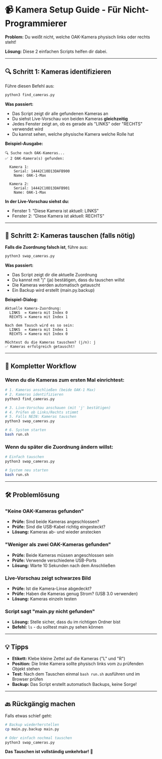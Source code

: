# 📹 Kamera Setup Guide - Für Nicht-Programmierer

**Problem:** Du weißt nicht, welche OAK-Kamera physisch links oder rechts steht!

**Lösung:** Diese 2 einfachen Scripts helfen dir dabei.

---

## 🔍 Schritt 1: Kameras identifizieren

Führe diesen Befehl aus:
```bash
python3 find_cameras.py
```

**Was passiert:**
- Das Script zeigt dir alle gefundenen Kameras an
- Du siehst Live-Vorschau von beiden Kameras **gleichzeitig**
- Jedes Fenster zeigt an, ob es gerade als "LINKS" oder "RECHTS" verwendet wird
- Du kannst sehen, welche physische Kamera welche Rolle hat

**Beispiel-Ausgabe:**
```
🔍 Suche nach OAK-Kameras...
✅ 2 OAK-Kamera(s) gefunden:

  Kamera 1:
    Serial: 14442C10D13DAFB900
    Name: OAK-1-Max

  Kamera 2:
    Serial: 14442C10D13DAFB901  
    Name: OAK-1-Max
```

**In der Live-Vorschau siehst du:**
- Fenster 1: "Diese Kamera ist aktuell: LINKS"
- Fenster 2: "Diese Kamera ist aktuell: RECHTS"

---

## 🔄 Schritt 2: Kameras tauschen (falls nötig)

**Falls die Zuordnung falsch ist**, führe aus:
```bash
python3 swap_cameras.py
```

**Was passiert:**
- Das Script zeigt dir die aktuelle Zuordnung
- Du kannst mit "j" (ja) bestätigen, dass du tauschen willst
- Die Kameras werden automatisch getauscht
- Ein Backup wird erstellt (main.py.backup)

**Beispiel-Dialog:**
```
Aktuelle Kamera-Zuordnung:
  LINKS  = Kamera mit Index 0
  RECHTS = Kamera mit Index 1

Nach dem Tausch wird es so sein:
  LINKS  = Kamera mit Index 1
  RECHTS = Kamera mit Index 0

Möchtest du die Kameras tauschen? (j/n): j
✅ Kameras erfolgreich getauscht!
```

---

## 🎯 Kompletter Workflow

### Wenn du die Kameras zum ersten Mal einrichtest:

```bash
# 1. Kameras anschließen (beide OAK-1 Max)
# 2. Kameras identifizieren
python3 find_cameras.py

# 3. Live-Vorschau anschauen (mit 'j' bestätigen)
# 4. Prüfen ob Links/Rechts stimmt
# 5. Falls NEIN: Kameras tauschen
python3 swap_cameras.py

# 6. System starten
bash run.sh
```

### Wenn du später die Zuordnung ändern willst:

```bash
# Einfach tauschen
python3 swap_cameras.py

# System neu starten
bash run.sh
```

---

## 🛠️ Problemlösung

### "Keine OAK-Kameras gefunden"
- **Prüfe:** Sind beide Kameras angeschlossen?
- **Prüfe:** Sind die USB-Kabel richtig eingesteckt?
- **Lösung:** Kameras ab- und wieder anstecken

### "Weniger als zwei OAK-Kameras gefunden"
- **Prüfe:** Beide Kameras müssen angeschlossen sein
- **Prüfe:** Verwende verschiedene USB-Ports
- **Lösung:** Warte 10 Sekunden nach dem Anschließen

### Live-Vorschau zeigt schwarzes Bild
- **Prüfe:** Ist die Kamera-Linse abgedeckt?
- **Prüfe:** Haben die Kameras genug Strom? (USB 3.0 verwenden)
- **Lösung:** Kameras einzeln testen

### Script sagt "main.py nicht gefunden"
- **Lösung:** Stelle sicher, dass du im richtigen Ordner bist
- **Befehl:** `ls` - du solltest main.py sehen können

---

## 💡 Tipps

- **Etikett:** Klebe kleine Zettel auf die Kameras ("L" und "R")
- **Position:** Die linke Kamera sollte physisch links vom zu prüfenden Objekt stehen
- **Test:** Nach dem Tauschen einmal `bash run.sh` ausführen und im Browser prüfen
- **Backup:** Das Script erstellt automatisch Backups, keine Sorge!

---

## 🔙 Rückgängig machen

Falls etwas schief geht:
```bash
# Backup wiederherstellen
cp main.py.backup main.py

# Oder einfach nochmal tauschen
python3 swap_cameras.py
```

**Das Tauschen ist vollständig umkehrbar!** 🔄